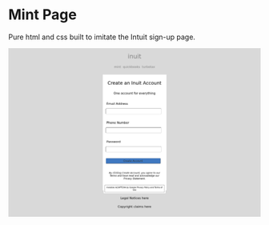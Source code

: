 # Mint Page

Pure html and css built to imitate the Intuit sign-up page.

![Mint Page](./Mint_Page.png)
